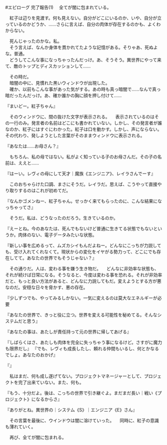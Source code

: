 #エピローグ 完了報告(1)
　全てが闇に包まれている。

　紅子は辺りを見渡す。何も見えない。自分がどこにいるのか、いや、自分が立っているのかどうか、……さらに言えば、自分の肉体が存在するのかも、よくわからない。

　死んじゃったのかな。私。  
　そう言えば、なんか身体を貫かれてたような記憶がある。そりゃあ、死ぬよな。普通。  
　どうしてこんな事になっちゃったんだっけ。あ、そうそう。異世界にやって来て、敵のトップとディスカッションして……

　その時だ。  
　暗闇の中に、見慣れた黒いウィンドウが出現した。  
　確か、以前もこんな事があった気がする。あの時も真っ暗闇で……なんで真っ暗だったんだっけ。あ、確か誰かの胸に顔を押し付けて……

『まいどー。紅子ちゃん』

　そのウィンドウに、間の抜けた文字が表示される。
　表示されているのはその一行のみ。発言者の名前はどこにも書かれていない。しかし、その発言者が誰なのか、紅子にはすぐにわかった。紅子は口を動かす。しかし、声にならない。その代わり、発しようとした言葉がそのままウィンドウに表示される。

『あなたは……お母さん？』

　もちろん、私の母ではない。私がよく知っている子のお母さんだ。その子の名前は、ええと……

『はーい。レヴィの母にして天才｜魔族《エンジニア》、レイラさんでーす』

　このおちゃらけた口調、まさにそうだ。レイラだ。思えば、こうやって直接やり取りするのはこれが初めてだ。

『なんかゴメンねー、紅子ちゃん。せっかく来てもらったのに、こんな結果になっちゃってさ』

　そうだ。私は、どうなったのだろう。生きているのか。

『えーとね。今のあなたは、死んでもないけど普通に生きてる状態でもないというか。肉体のない、電子データみたいな状態。


『新しい事を広めるって、ムズカシイもんだよねー。どんなにこっちが力説しても、受け入れてくれなくて。現状からの変化をイヤがる勢力って、どこにでも存在してて。あなたの世界でもそうじゃない？』

　その通りだ。人は、変わる事を嫌う生き物だ。
　どんなに非効率な状態も、それが続けば日常になる。そうなると、今度は変わる事を恐れる。それが非効率だと、もっと良い方法があると、どんなに力説してもだ。変えようとする方が悪なのだ。安穏な日々を脅かす、悪の存在。

『少しずつでも、やってみるしかない。一気に変えるのは莫大なエネルギーが必要



『あなたの世界で、きっと役に立つ。世界を変える可能性を秘めてる。そんなシステムだと思う』

『あなたの事は、あたしが責任持って元の世界に帰してあげる』

『しばらくはさ、あたしも肉体を完全に失っちゃう事になるけど。さすがに魔力も限界だし』
『でも、レヴィも成長したし、頼れる仲間もいるし、何とかなるでしょ。あなたのおかげ』

『』

　私はまだ、何も成し遂げてない。プロジェクトマネージャーとして、プロジェクトを完了出来ていない。また、何も。

『もう、十分だよ。後は、こっちの世界で引き継ぐよ。まだまだ長い｜戦い《プロジェクト》になるからさ』

『ありがとね。異世界の｜システム《S》｜エンジニア《E》さん』

　その言葉を最後に、ウインドウは闇に溶けていった。
　同時に、紅子の意識も薄れていく。

　再び、全てが闇に包まれる。